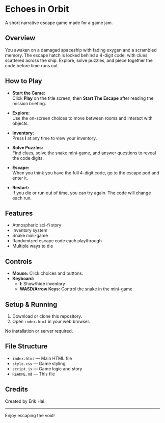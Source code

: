 # Echoes in Orbit

A short narrative escape game made for a game jam.

## Overview

You awaken on a damaged spaceship with fading oxygen and a scrambled memory. The escape hatch is locked behind a 4-digit code, with clues scattered across the ship. Explore, solve puzzles, and piece together the code before time runs out.

## How to Play

- **Start the Game:**  
  Click **Play** on the title screen, then **Start The Escape** after reading the mission briefing.

- **Explore:**  
  Use the on-screen choices to move between rooms and interact with objects.

- **Inventory:**  
  Press **I** at any time to view your inventory.

- **Solve Puzzles:**  
  Find clues, solve the snake mini-game, and answer questions to reveal the code digits.

- **Escape:**  
  When you think you have the full 4-digit code, go to the escape pod and enter it.

- **Restart:**  
  If you die or run out of time, you can try again. The code will change each run.

## Features

- Atmospheric sci-fi story
- Inventory system
- Snake mini-game
- Randomized escape code each playthrough
- Multiple ways to die

## Controls

- **Mouse:** Click choices and buttons.
- **Keyboard:**  
  - **I**: Show/hide inventory  
  - **WASD/Arrow Keys:** Control the snake in the mini-game

## Setup & Running

1. Download or clone this repository.
2. Open `index.html` in your web browser.

No installation or server required.

## File Structure

- `index.html` — Main HTML file
- `style.css` — Game styling
- `script.js` — Game logic and story
- `README.md` — This file

## Credits

Created by Erik Hai.

---

Enjoy escaping the void!